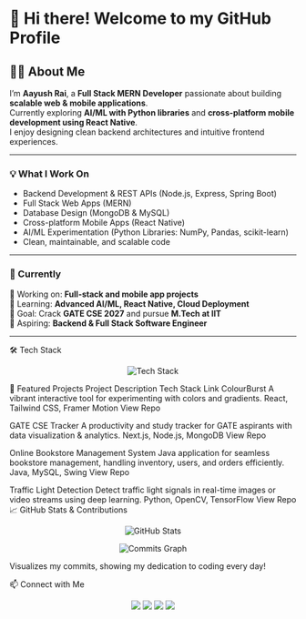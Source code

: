 # 👋 Hi there! Welcome to my GitHub Profile

## 🧑‍💻 About Me
I’m **Aayush Rai**, a **Full Stack MERN Developer** passionate about building **scalable web & mobile applications**.  
Currently exploring **AI/ML with Python libraries** and **cross-platform mobile development using React Native**.  
I enjoy designing clean backend architectures and intuitive frontend experiences.

---

### 💡 What I Work On
- Backend Development & REST APIs (Node.js, Express, Spring Boot)  
- Full Stack Web Apps (MERN)  
- Database Design (MongoDB & MySQL)  
- Cross-platform Mobile Apps (React Native)  
- AI/ML Experimentation (Python Libraries: NumPy, Pandas, scikit-learn)  
- Clean, maintainable, and scalable code  

---

### 🧠 Currently
🔭 Working on: **Full-stack and mobile app projects**  
🌱 Learning: **Advanced AI/ML, React Native, Cloud Deployment**  
🎯 Goal: Crack **GATE CSE 2027** and pursue **M.Tech at IIT**  
💼 Aspiring: **Backend & Full Stack Software Engineer**

---

🛠️ Tech Stack
<p align="center"> <img src="https://skillicons.dev/icons?i=java,cpp,python,js,ts,react,nextjs,nodejs,express,mongodb,mysql,tailwind,git,html,css,reactnative" alt="Tech Stack" /> </p>
🎨 Featured Projects
Project	Description	Tech Stack	Link
ColourBurst	A vibrant interactive tool for experimenting with colors and gradients.	React, Tailwind CSS, Framer Motion	View Repo

GATE CSE Tracker	A productivity and study tracker for GATE aspirants with data visualization & analytics.	Next.js, Node.js, MongoDB	View Repo

Online Bookstore Management System	Java application for seamless bookstore management, handling inventory, users, and orders efficiently.	Java, MySQL, Swing	View Repo

Traffic Light Detection	Detect traffic light signals in real-time images or video streams using deep learning.	Python, OpenCV, TensorFlow	View Repo
📈 GitHub Stats & Contributions
<p align="center"> <img src="https://github-readme-stats.vercel.app/api?username=iyusshh&show_icons=true&theme=tokyonight&hide_border=true&count_private=true&card_width=400" alt="GitHub Stats" /> </p> <p align="center"> <img src="https://github-readme-activity-graph.vercel.app/graph?username=iyusshh&theme=tokyo-night&hide_border=true" alt="Commits Graph" /> </p>

Visualizes my commits, showing my dedication to coding every day!

📫 Connect with Me
<p align="center"> <a href="mailto:aayushrai787@gmail.com"><img src="https://img.shields.io/badge/Gmail-D14836?style=for-the-badge&logo=gmail&logoColor=white" /></a> <a href="https://linkedin.com/in/aayush-rai-ar787"><img src="https://img.shields.io/badge/LinkedIn-0A66C2?style=for-the-badge&logo=linkedin&logoColor=white" /></a> <a href="https://iyusshh.github.io/"><img src="https://img.shields.io/badge/Portfolio-000000?style=for-the-badge&logo=vercel&logoColor=white" /></a> <a href="https://github.com/iyusshh"><img src="https://img.shields.io/badge/GitHub-181717?style=for-the-badge&logo=github&logoColor=white" /></a> </p>
